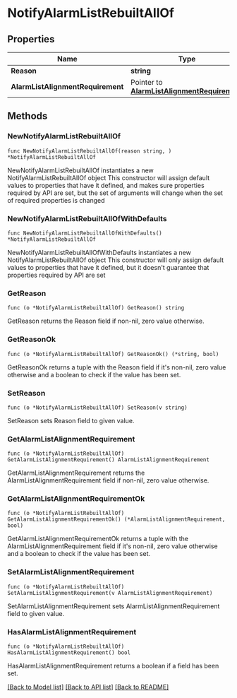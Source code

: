 # NotifyAlarmListRebuiltAllOf

## Properties

Name | Type | Description | Notes
------------ | ------------- | ------------- | -------------
**Reason** | **string** |  | 
**AlarmListAlignmentRequirement** | Pointer to [**AlarmListAlignmentRequirement**](AlarmListAlignmentRequirement.md) |  | [optional] 

## Methods

### NewNotifyAlarmListRebuiltAllOf

`func NewNotifyAlarmListRebuiltAllOf(reason string, ) *NotifyAlarmListRebuiltAllOf`

NewNotifyAlarmListRebuiltAllOf instantiates a new NotifyAlarmListRebuiltAllOf object
This constructor will assign default values to properties that have it defined,
and makes sure properties required by API are set, but the set of arguments
will change when the set of required properties is changed

### NewNotifyAlarmListRebuiltAllOfWithDefaults

`func NewNotifyAlarmListRebuiltAllOfWithDefaults() *NotifyAlarmListRebuiltAllOf`

NewNotifyAlarmListRebuiltAllOfWithDefaults instantiates a new NotifyAlarmListRebuiltAllOf object
This constructor will only assign default values to properties that have it defined,
but it doesn't guarantee that properties required by API are set

### GetReason

`func (o *NotifyAlarmListRebuiltAllOf) GetReason() string`

GetReason returns the Reason field if non-nil, zero value otherwise.

### GetReasonOk

`func (o *NotifyAlarmListRebuiltAllOf) GetReasonOk() (*string, bool)`

GetReasonOk returns a tuple with the Reason field if it's non-nil, zero value otherwise
and a boolean to check if the value has been set.

### SetReason

`func (o *NotifyAlarmListRebuiltAllOf) SetReason(v string)`

SetReason sets Reason field to given value.


### GetAlarmListAlignmentRequirement

`func (o *NotifyAlarmListRebuiltAllOf) GetAlarmListAlignmentRequirement() AlarmListAlignmentRequirement`

GetAlarmListAlignmentRequirement returns the AlarmListAlignmentRequirement field if non-nil, zero value otherwise.

### GetAlarmListAlignmentRequirementOk

`func (o *NotifyAlarmListRebuiltAllOf) GetAlarmListAlignmentRequirementOk() (*AlarmListAlignmentRequirement, bool)`

GetAlarmListAlignmentRequirementOk returns a tuple with the AlarmListAlignmentRequirement field if it's non-nil, zero value otherwise
and a boolean to check if the value has been set.

### SetAlarmListAlignmentRequirement

`func (o *NotifyAlarmListRebuiltAllOf) SetAlarmListAlignmentRequirement(v AlarmListAlignmentRequirement)`

SetAlarmListAlignmentRequirement sets AlarmListAlignmentRequirement field to given value.

### HasAlarmListAlignmentRequirement

`func (o *NotifyAlarmListRebuiltAllOf) HasAlarmListAlignmentRequirement() bool`

HasAlarmListAlignmentRequirement returns a boolean if a field has been set.


[[Back to Model list]](../README.md#documentation-for-models) [[Back to API list]](../README.md#documentation-for-api-endpoints) [[Back to README]](../README.md)


